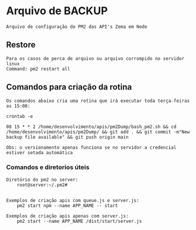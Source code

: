 # Arquivo de BACKUP

    Arquivo de configuração do PM2 das API's Zema em Node

## Restore

    Para os casos de perca de arquivo ou arquivo corrompido no servidor linux
    Command: pm2 restart all

## Comandos para criação da rotina

    Os comandos abaixo cria uma rotina que irá executar toda terça-feiras as 15:08:

    crontab -e

    08 15 * * 2 /home/desenvolvimento/apis/pm2Dump/bash_pm2.sh && cd /home/desenvolvimento/apis/pm2Dump/ && git add . && git commit -m"New backup file available" && git push origin main

    Obs: o versionamento apenas funciona se no servidor a credencial estiver setada automática

### Comandos e diretorios úteis

    Diretório do pm2 no server:
        root@server:~/.pm2#


    Exemplos de criação apis com queue.js e server.js:
        pm2 start npm --name APP_NAME -- start

    Exemplos de criação apis apenas com server.js:
        pm2 start --name APP_NAME /dist/start/server.js
